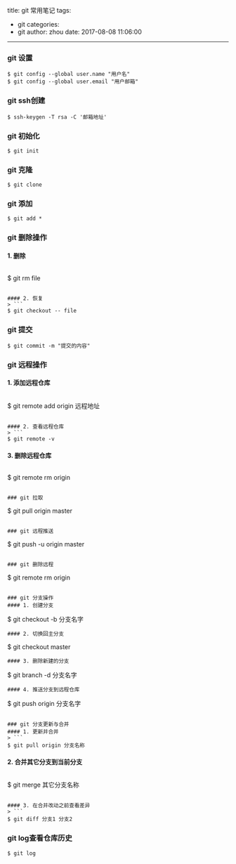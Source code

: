 title: git 常用笔记
tags:
  - git
categories:
  - git
author: zhou
date: 2017-08-08 11:06:00
---
### git 设置
```
$ git config --global user.name "用户名"
$ git config --global user.email "用户邮箱"
```

### git ssh创建
```
$ ssh-keygen -T rsa -C '邮箱地址'
```

### git 初始化
```
$ git init
```

### git 克隆
```
$ git clone
```
### git 添加
```
$ git add *
```
### git 删除操作
#### 1. 删除
> ```
$ git rm file
```

#### 2. 恢复
> ```
$ git checkout -- file
```

### git 提交
```
$ git commit -m "提交的内容"
```
### git 远程操作
#### 1. 添加远程仓库
> ```
$ git remote add origin 远程地址
```

#### 2. 查看远程仓库
> ```
$ git remote -v
```

#### 3. 删除远程仓库
> ```
$ git remote rm origin
```

### git 拉取
```
$ git pull origin master
```

### git 远程推送
```
$ git push -u origin master
```

### git 删除远程
```
$ git remote rm origin
```

### git 分支操作
#### 1. 创建分支
```
$ git checkout -b 分支名字
```
#### 2. 切换回主分支
```
$ git checkout master
```
#### 3. 删除新建的分支
```
$ git branch -d 分支名字
```
#### 4. 推送分支到远程仓库
```
$ git push origin 分支名字
```

### git 分支更新与合并
#### 1. 更新并合并
> ```
$ git pull origin 分支名称
```

#### 2. 合并其它分支到当前分支
> ```
$ git merge 其它分支名称
```

#### 3. 在合并改动之前查看差异
> ```
$ git diff 分支1 分支2
```

### git log查看仓库历史
```
$ git log
```